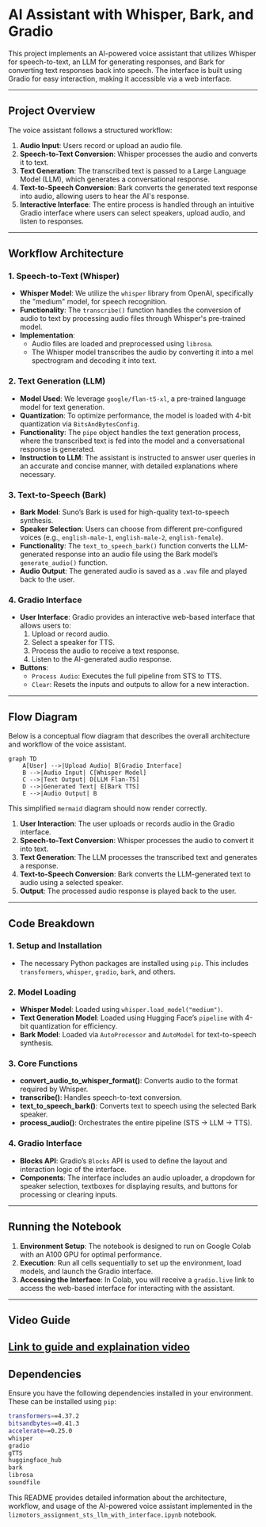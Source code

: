 # AI Assistant with Whisper, Bark, and Gradio

This project implements an AI-powered voice assistant that utilizes Whisper for speech-to-text, an LLM for generating responses, and Bark for converting text responses back into speech. The interface is built using Gradio for easy interaction, making it accessible via a web interface.

---

## Project Overview

The voice assistant follows a structured workflow:
1. **Audio Input**: Users record or upload an audio file.
2. **Speech-to-Text Conversion**: Whisper processes the audio and converts it to text.
3. **Text Generation**: The transcribed text is passed to a Large Language Model (LLM), which generates a conversational response.
4. **Text-to-Speech Conversion**: Bark converts the generated text response into audio, allowing users to hear the AI's response.
5. **Interactive Interface**: The entire process is handled through an intuitive Gradio interface where users can select speakers, upload audio, and listen to responses.

---

## Workflow Architecture

### 1. **Speech-to-Text (Whisper)**
   - **Whisper Model**: We utilize the `whisper` library from OpenAI, specifically the "medium" model, for speech recognition.
   - **Functionality**: The `transcribe()` function handles the conversion of audio to text by processing audio files through Whisper's pre-trained model.
   - **Implementation**:
     - Audio files are loaded and preprocessed using `librosa`.
     - The Whisper model transcribes the audio by converting it into a mel spectrogram and decoding it into text.

### 2. **Text Generation (LLM)**
   - **Model Used**: We leverage `google/flan-t5-xl`, a pre-trained language model for text generation.
   - **Quantization**: To optimize performance, the model is loaded with 4-bit quantization via `BitsAndBytesConfig`.
   - **Functionality**: The `pipe` object handles the text generation process, where the transcribed text is fed into the model and a conversational response is generated.
   - **Instruction to LLM**: The assistant is instructed to answer user queries in an accurate and concise manner, with detailed explanations where necessary.

### 3. **Text-to-Speech (Bark)**
   - **Bark Model**: Suno’s Bark is used for high-quality text-to-speech synthesis.
   - **Speaker Selection**: Users can choose from different pre-configured voices (e.g., `english-male-1`, `english-male-2`, `english-female`).
   - **Functionality**: The `text_to_speech_bark()` function converts the LLM-generated response into an audio file using the Bark model’s `generate_audio()` function.
   - **Audio Output**: The generated audio is saved as a `.wav` file and played back to the user.

### 4. **Gradio Interface**
   - **User Interface**: Gradio provides an interactive web-based interface that allows users to:
     1. Upload or record audio.
     2. Select a speaker for TTS.
     3. Process the audio to receive a text response.
     4. Listen to the AI-generated audio response.
   - **Buttons**:
     - `Process Audio`: Executes the full pipeline from STS to TTS.
     - `Clear`: Resets the inputs and outputs to allow for a new interaction.

---

## Flow Diagram

Below is a conceptual flow diagram that describes the overall architecture and workflow of the voice assistant.

```mermaid
graph TD
    A[User] -->|Upload Audio| B[Gradio Interface]
    B -->|Audio Input| C[Whisper Model]
    C -->|Text Output| D[LLM Flan-T5]
    D -->|Generated Text| E[Bark TTS]
    E -->|Audio Output| B
```

This simplified `mermaid` diagram should now render correctly.

1. **User Interaction**: The user uploads or records audio in the Gradio interface.
2. **Speech-to-Text Conversion**: Whisper processes the audio to convert it into text.
3. **Text Generation**: The LLM processes the transcribed text and generates a response.
4. **Text-to-Speech Conversion**: Bark converts the LLM-generated text to audio using a selected speaker.
5. **Output**: The processed audio response is played back to the user.

---

## Code Breakdown

### 1. **Setup and Installation**
   - The necessary Python packages are installed using `pip`. This includes `transformers`, `whisper`, `gradio`, `bark`, and others.

### 2. **Model Loading**
   - **Whisper Model**: Loaded using `whisper.load_model("medium")`.
   - **Text Generation Model**: Loaded using Hugging Face’s `pipeline` with 4-bit quantization for efficiency.
   - **Bark Model**: Loaded via `AutoProcessor` and `AutoModel` for text-to-speech synthesis.

### 3. **Core Functions**
   - **convert_audio_to_whisper_format()**: Converts audio to the format required by Whisper.
   - **transcribe()**: Handles speech-to-text conversion.
   - **text_to_speech_bark()**: Converts text to speech using the selected Bark speaker.
   - **process_audio()**: Orchestrates the entire pipeline (STS → LLM → TTS).

### 4. **Gradio Interface**
   - **Blocks API**: Gradio’s `Blocks` API is used to define the layout and interaction logic of the interface.
   - **Components**: The interface includes an audio uploader, a dropdown for speaker selection, textboxes for displaying results, and buttons for processing or clearing inputs.

---

## Running the Notebook

1. **Environment Setup**: The notebook is designed to run on Google Colab with an A100 GPU for optimal performance.
2. **Execution**: Run all cells sequentially to set up the environment, load models, and launch the Gradio interface.
3. **Accessing the Interface**: In Colab, you will receive a `gradio.live` link to access the web-based interface for interacting with the assistant.

---
## Video Guide 
[Link to guide and explaination video](https://youtu.be/9dAwg-MJptE)
---
## Dependencies

Ensure you have the following dependencies installed in your environment. These can be installed using `pip`:

```bash
transformers==4.37.2
bitsandbytes==0.41.3
accelerate==0.25.0
whisper
gradio
gTTS
huggingface_hub
bark
librosa
soundfile
```
This README provides detailed information about the architecture, workflow, and usage of the AI-powered voice assistant implemented in the `lizmotors_assignment_sts_llm_with_interface.ipynb` notebook.
